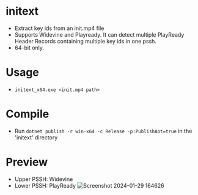# initext
+ Extract key ids from an init.mp4 file
+ Supports Widevine and Playready. It can detect multiple PlayReady Header Records containing multiple key ids in one pssh.
+ 64-bit only.

# Usage
+ `initext_x64.exe <init.mp4 path>`

# Compile
+ Run `dotnet publish -r win-x64 -c Release -p:PublishAot=true` in the 'initext' directory

# Preview
+ Upper PSSH: Widevine
+ Lower PSSH: PlayReady
![Screenshot 2024-01-29 164626](https://github.com/DevLARLEY/initext/assets/121249322/ee544379-7994-4444-9cee-8b5acb613d09)
